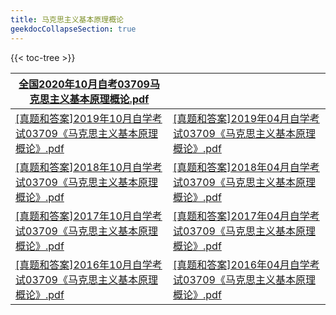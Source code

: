 ```yaml
---
title: 马克思主义基本原理概论
geekdocCollapseSection: true
---
```


<!-- spellchecker-disable -->

{{< toc-tree >}}

<!-- spellchecker-enable -->

| [全国2020年10月自考03709马克思主义基本原理概论.pdf](全国2020年10月自考03709马克思主义基本原理概论.pdf) |                                                              |
| ------------------------------------------------------------ | ------------------------------------------------------------ |
| [[真题和答案]2019年10月自学考试03709《马克思主义基本原理概论》.pdf]([真题和答案]2019年10月自学考试03709《马克思主义基本原理概论》.pdf) | [[真题和答案]2019年04月自学考试03709《马克思主义基本原理概论》.pdf]([真题和答案]2019年04月自学考试03709《马克思主义基本原理概论》.pdf) |
| [[真题和答案]2018年10月自学考试03709《马克思主义基本原理概论》.pdf]([真题和答案]2018年10月自学考试03709《马克思主义基本原理概论》.pdf) | [[真题和答案]2018年04月自学考试03709《马克思主义基本原理概论》.pdf]([真题和答案]2018年04月自学考试03709《马克思主义基本原理概论》.pdf) |
| [[真题和答案]2017年10月自学考试03709《马克思主义基本原理概论》.pdf]([真题和答案]2017年10月自学考试03709《马克思主义基本原理概论》.pdf) | [[真题和答案]2017年04月自学考试03709《马克思主义基本原理概论》.pdf]([真题和答案]2017年04月自学考试03709《马克思主义基本原理概论》.pdf) |
| [[真题和答案]2016年10月自学考试03709《马克思主义基本原理概论》.pdf]([真题和答案]2016年10月自学考试03709《马克思主义基本原理概论》.pdf) | [[真题和答案]2016年04月自学考试03709《马克思主义基本原理概论》.pdf]([真题和答案]2016年04月自学考试03709《马克思主义基本原理概论》.pdf) |

